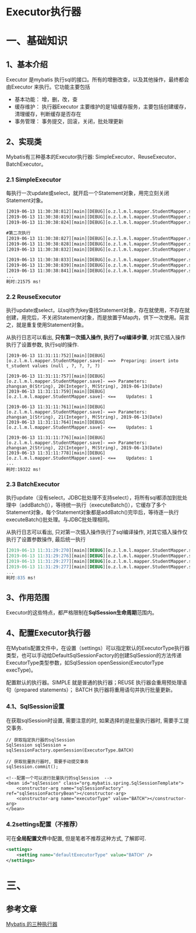 # Executor执行器

# 一、基础知识

## 1、基本介绍

Executor 是mybatis 执行sql的接口。所有的增删改查，以及其他操作，最终都会由Executor 来执行。它功能主要包括

- 基本功能： 增，删，改，查
- 缓存维护： 执行器Executor 主要维护的是1级缓存服务，主要包括创建缓存，清理缓存，判断缓存是否存在
- 事务管理： 事务提交，回滚，关闭，批处理更新



## 2、实现类

Mybatis有三种基本的Executor执行器:  SimpleExecutor、ReuseExecutor、BatchExecutor。

### 2.1 SimpleExecutor

  每执行一次update或select，就开启一个Statement对象，用完立刻关闭Statement对象。

```xml
[2019-06-13 11:30:38:812][main][DEBUG][o.z.l.m.l.mapper.StudentMapper.save]- ==>  Preparing: insert into t_student values (null , ?, ?, ?, ?) 
[2019-06-13 11:30:38:819][main][DEBUG][o.z.l.m.l.mapper.StudentMapper.save]- ==> Parameters: zhangsan_0(String), 20(Integer), M(String), 2019-06-13(Date)
[2019-06-13 11:30:38:824][main][DEBUG][o.z.l.m.l.mapper.StudentMapper.save]- <==    Updates: 1

#第二次执行
[2019-06-13 11:30:38:827][main][DEBUG][o.z.l.m.l.mapper.StudentMapper.save]- ==>  Preparing: insert into t_student values (null , ?, ?, ?, ?) 
[2019-06-13 11:30:38:828][main][DEBUG][o.z.l.m.l.mapper.StudentMapper.save]- ==> Parameters: zhangsan_1(String), 21(Integer), M(String), 2019-06-13(Date)
[2019-06-13 11:30:38:832][main][DEBUG][o.z.l.m.l.mapper.StudentMapper.save]- <==    Updates: 1

[2019-06-13 11:30:38:833][main][DEBUG][o.z.l.m.l.mapper.StudentMapper.save]- ==>  Preparing: insert into t_student values (null , ?, ?, ?, ?) 
[2019-06-13 11:30:38:839][main][DEBUG][o.z.l.m.l.mapper.StudentMapper.save]- ==> Parameters: zhangsan_2(String), 22(Integer), M(String), 2019-06-13(Date)
[2019-06-13 11:30:38:841][main][DEBUG][o.z.l.m.l.mapper.StudentMapper.save]- <==    Updates: 1
...
耗时:21575 ms!
```

### 2.2 ReuseExecutor

执行update或select，以sql作为key查找Statement对象，存在就使用，不存在就创建，用完后，不关闭Statement对象，而是放置于Map内，供下一次使用。简言之，就是重复使用Statement对象。

从执行日志可以看出, **只有第一次插入操作, 执行了sql编译步骤**, 对其它插入操作执行了设置参数, 执行sql的操作.

```
[2019-06-13 11:31:11:752][main][DEBUG][o.z.l.m.l.mapper.StudentMapper.save]- ==>  Preparing: insert into t_student values (null , ?, ?, ?, ?) 

[2019-06-13 11:31:11:757][main][DEBUG][o.z.l.m.l.mapper.StudentMapper.save]- ==> Parameters: zhangsan_0(String), 20(Integer), M(String), 2019-06-13(Date)
[2019-06-13 11:31:11:759][main][DEBUG][o.z.l.m.l.mapper.StudentMapper.save]- <==    Updates: 1

[2019-06-13 11:31:11:761][main][DEBUG][o.z.l.m.l.mapper.StudentMapper.save]- ==> Parameters: zhangsan_1(String), 21(Integer), M(String), 2019-06-13(Date)
[2019-06-13 11:31:11:764][main][DEBUG][o.z.l.m.l.mapper.StudentMapper.save]- <==    Updates: 1

[2019-06-13 11:31:11:776][main][DEBUG][o.z.l.m.l.mapper.StudentMapper.save]- ==> Parameters: zhangsan_2(String), 22(Integer), M(String), 2019-06-13(Date)
[2019-06-13 11:31:11:778][main][DEBUG][o.z.l.m.l.mapper.StudentMapper.save]- <==    Updates: 1
...
耗时:19322 ms!
```



### 2.3 BatchExecutor

执行update（没有select，JDBC批处理不支持select），将所有sql都添加到批处理中（addBatch()），等待统一执行（executeBatch()），它缓存了多个Statement对象，每个Statement对象都是addBatch()完毕后，等待逐一执行executeBatch()批处理。与JDBC批处理相同。

从执行日志可以看出, 只对第一次插入操作执行了sql编译操作, 对其它插入操作仅执行了设置参数操作, 最后统一执行

```sql
[2019-06-13 11:31:29:270][main][DEBUG][o.z.l.m.l.mapper.StudentMapper.save]- ==>  Preparing: insert into t_student values (null , ?, ?, ?, ?) 
[2019-06-13 11:31:29:276][main][DEBUG][o.z.l.m.l.mapper.StudentMapper.save]- ==> Parameters: zhangsan_0(String), 20(Integer), M(String), 2019-06-13(Date)
[2019-06-13 11:31:29:277][main][DEBUG][o.z.l.m.l.mapper.StudentMapper.save]- ==> Parameters: zhangsan_1(String), 21(Integer), M(String), 2019-06-13(Date)
[2019-06-13 11:31:29:277][main][DEBUG][o.z.l.m.l.mapper.StudentMapper.save]- ==> Parameters: zhangsan_2(String), 22(Integer), M(String), 2019-06-13(Date)
...
耗时:835 ms!
```



## 3、作用范围

Executor的这些特点，都严格限制在**SqlSession生命周期**范围内。



## 4、配置Executor执行器

在Mybatis配置文件中，在设置（settings）可以指定默认的ExecutorType执行器类型，也可以手动给DefaultSqlSessionFactory的创建SqlSession的方法传递ExecutorType类型参数，如SqlSession openSession(ExecutorType execType)。

配置默认的执行器。SIMPLE 就是普通的执行器；REUSE 执行器会重用预处理语句（prepared statements）； BATCH 执行器将重用语句并执行批量更新。

### 4.1、SqlSession设置

在获取sqlSession时设置, 需要注意的时, 如果选择的是批量执行器时, 需要手工提交事务.

```
// 获取指定执行器的sqlSession
SqlSession sqlSession = sqlSessionFactory.openSession(ExecutorType.BATCH)

// 获取批量执行器时, 需要手动提交事务
sqlSession.commit();
```



```
<!--配置一个可以进行批量执行的sqlSession  -->
<bean id="sqlSession" class="org.mybatis.spring.SqlSessionTemplate">
    <constructor-arg name="sqlSessionFactory" ref="sqlSessionFactoryBean"></constructor-arg>
    <constructor-arg name="executorType" value="BATCH"></constructor-arg>
</bean>
```



### 4.2settings配置（不推荐）

可在**全局配置文件**中配置, 但是笔者不推荐这种方式, 了解即可.

```xml
<settings>
    <setting name="defaultExecutorType" value="BATCH" />
</settings>
```







# 三、



## 参考文章

[Mybatis 的三种执行器](https://blog.csdn.net/zongf0504/article/details/100104029)